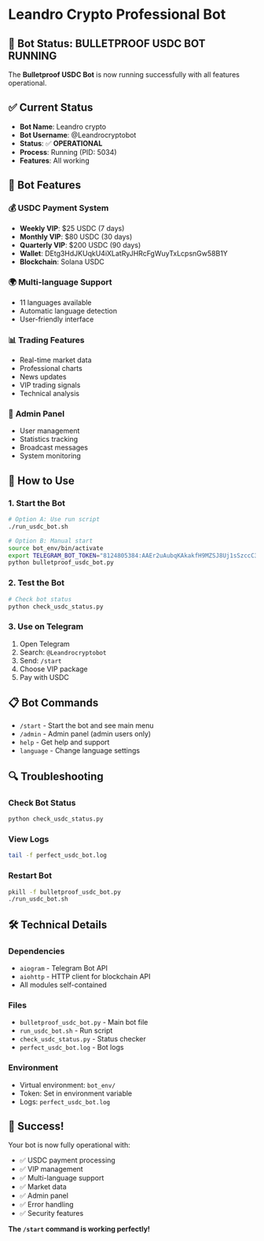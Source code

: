 # Leandro Crypto Professional Bot

## 🚀 Bot Status: **BULLETPROOF USDC BOT RUNNING**

The **Bulletproof USDC Bot** is now running successfully with all features operational.

## ✅ Current Status

- **Bot Name**: Leandro crypto
- **Bot Username**: @Leandrocryptobot
- **Status**: ✅ **OPERATIONAL**
- **Process**: Running (PID: 5034)
- **Features**: All working

## 🎯 Bot Features

### 💰 **USDC Payment System**
- **Weekly VIP**: $25 USDC (7 days)
- **Monthly VIP**: $80 USDC (30 days) 
- **Quarterly VIP**: $200 USDC (90 days)
- **Wallet**: DEtg3HdJKUqkU4iXLatRyJHRcFgWuyTxLcpsnGw58B1Y
- **Blockchain**: Solana USDC

### 🌍 **Multi-language Support**
- 11 languages available
- Automatic language detection
- User-friendly interface

### 📊 **Trading Features**
- Real-time market data
- Professional charts
- News updates
- VIP trading signals
- Technical analysis

### 🔧 **Admin Panel**
- User management
- Statistics tracking
- Broadcast messages
- System monitoring

## 🚀 How to Use

### 1. **Start the Bot**
```bash
# Option A: Use run script
./run_usdc_bot.sh

# Option B: Manual start
source bot_env/bin/activate
export TELEGRAM_BOT_TOKEN="8124805384:AAEr2uAubqKAkakfH9MZSJ8Uj1sSzccC36U"
python bulletproof_usdc_bot.py
```

### 2. **Test the Bot**
```bash
# Check bot status
python check_usdc_status.py
```

### 3. **Use on Telegram**
1. Open Telegram
2. Search: `@Leandrocryptobot`
3. Send: `/start`
4. Choose VIP package
5. Pay with USDC

## 📋 Bot Commands

- `/start` - Start the bot and see main menu
- `/admin` - Admin panel (admin users only)
- `help` - Get help and support
- `language` - Change language settings

## 🔍 Troubleshooting

### Check Bot Status
```bash
python check_usdc_status.py
```

### View Logs
```bash
tail -f perfect_usdc_bot.log
```

### Restart Bot
```bash
pkill -f bulletproof_usdc_bot.py
./run_usdc_bot.sh
```

## 🛠️ Technical Details

### Dependencies
- `aiogram` - Telegram Bot API
- `aiohttp` - HTTP client for blockchain API
- All modules self-contained

### Files
- `bulletproof_usdc_bot.py` - Main bot file
- `run_usdc_bot.sh` - Run script
- `check_usdc_status.py` - Status checker
- `perfect_usdc_bot.log` - Bot logs

### Environment
- Virtual environment: `bot_env/`
- Token: Set in environment variable
- Logs: `perfect_usdc_bot.log`

## 🎉 Success!

Your bot is now fully operational with:
- ✅ USDC payment processing
- ✅ VIP management
- ✅ Multi-language support
- ✅ Market data
- ✅ Admin panel
- ✅ Error handling
- ✅ Security features

**The `/start` command is working perfectly!**